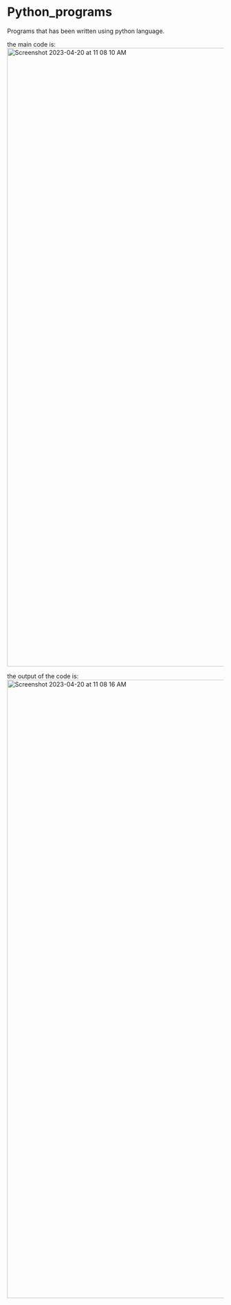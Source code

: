 # Python_programs
Programs that has been written using python language.
 
the main code is: 
<img width="1440" alt="Screenshot 2023-04-20 at 11 08 10 AM" src="https://user-images.githubusercontent.com/127194955/233294723-27b2a170-0dc0-4750-84b2-05f93c1f161f.png">

the output of the code is:
<img width="1440" alt="Screenshot 2023-04-20 at 11 08 16 AM" src="https://user-images.githubusercontent.com/127194955/233294862-fc1398d7-cbf3-4d82-8cf4-72ce1a70158c.png">

